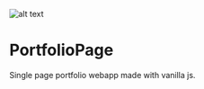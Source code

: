![alt text](https://github.com/ChristopherZinger/PortfolioPage/tree/master/assetst/portfolio_app.gif "App preview")


# PortfolioPage
Single page portfolio webapp made with vanilla js.

